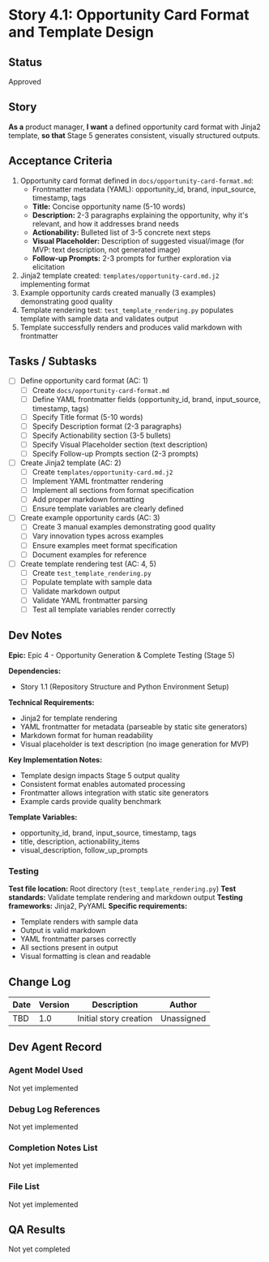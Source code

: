 # Story 4.1: Opportunity Card Format and Template Design

## Status
Approved

## Story
**As a** product manager,
**I want** a defined opportunity card format with Jinja2 template,
**so that** Stage 5 generates consistent, visually structured outputs.

## Acceptance Criteria
1. Opportunity card format defined in `docs/opportunity-card-format.md`:
   - Frontmatter metadata (YAML): opportunity_id, brand, input_source, timestamp, tags
   - **Title:** Concise opportunity name (5-10 words)
   - **Description:** 2-3 paragraphs explaining the opportunity, why it's relevant, and how it addresses brand needs
   - **Actionability:** Bulleted list of 3-5 concrete next steps
   - **Visual Placeholder:** Description of suggested visual/image (for MVP: text description, not generated image)
   - **Follow-up Prompts:** 2-3 prompts for further exploration via elicitation
2. Jinja2 template created: `templates/opportunity-card.md.j2` implementing format
3. Example opportunity cards created manually (3 examples) demonstrating good quality
4. Template rendering test: `test_template_rendering.py` populates template with sample data and validates output
5. Template successfully renders and produces valid markdown with frontmatter

## Tasks / Subtasks
- [ ] Define opportunity card format (AC: 1)
  - [ ] Create `docs/opportunity-card-format.md`
  - [ ] Define YAML frontmatter fields (opportunity_id, brand, input_source, timestamp, tags)
  - [ ] Specify Title format (5-10 words)
  - [ ] Specify Description format (2-3 paragraphs)
  - [ ] Specify Actionability section (3-5 bullets)
  - [ ] Specify Visual Placeholder section (text description)
  - [ ] Specify Follow-up Prompts section (2-3 prompts)
- [ ] Create Jinja2 template (AC: 2)
  - [ ] Create `templates/opportunity-card.md.j2`
  - [ ] Implement YAML frontmatter rendering
  - [ ] Implement all sections from format specification
  - [ ] Add proper markdown formatting
  - [ ] Ensure template variables are clearly defined
- [ ] Create example opportunity cards (AC: 3)
  - [ ] Create 3 manual examples demonstrating good quality
  - [ ] Vary innovation types across examples
  - [ ] Ensure examples meet format specification
  - [ ] Document examples for reference
- [ ] Create template rendering test (AC: 4, 5)
  - [ ] Create `test_template_rendering.py`
  - [ ] Populate template with sample data
  - [ ] Validate markdown output
  - [ ] Validate YAML frontmatter parsing
  - [ ] Test all template variables render correctly

## Dev Notes

**Epic:** Epic 4 - Opportunity Generation & Complete Testing (Stage 5)

**Dependencies:**
- Story 1.1 (Repository Structure and Python Environment Setup)

**Technical Requirements:**
- Jinja2 for template rendering
- YAML frontmatter for metadata (parseable by static site generators)
- Markdown format for human readability
- Visual placeholder is text description (no image generation for MVP)

**Key Implementation Notes:**
- Template design impacts Stage 5 output quality
- Consistent format enables automated processing
- Frontmatter allows integration with static site generators
- Example cards provide quality benchmark

**Template Variables:**
- opportunity_id, brand, input_source, timestamp, tags
- title, description, actionability_items
- visual_description, follow_up_prompts

### Testing
**Test file location:** Root directory (`test_template_rendering.py`)
**Test standards:** Validate template rendering and markdown output
**Testing frameworks:** Jinja2, PyYAML
**Specific requirements:**
- Template renders with sample data
- Output is valid markdown
- YAML frontmatter parses correctly
- All sections present in output
- Visual formatting is clean and readable

## Change Log
| Date | Version | Description | Author |
|------|---------|-------------|--------|
| TBD | 1.0 | Initial story creation | Unassigned |

## Dev Agent Record

### Agent Model Used
Not yet implemented

### Debug Log References
Not yet implemented

### Completion Notes List
Not yet implemented

### File List
Not yet implemented

## QA Results
Not yet completed
